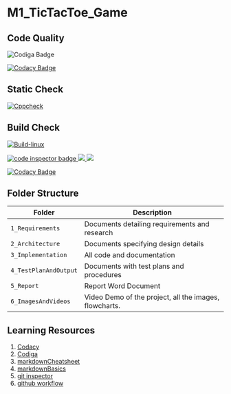 # M1_TicTacToe_Game

## Code Quality
![Codiga Badge](https://api.codiga.io/project/31068/score/svg)

[![Codacy Badge](https://app.codacy.com/project/badge/Grade/e0a37ae75b4842e7ac2e5fb42311c192)](https://www.codacy.com/gh/hrithik125/M1_TicTacToe_Game/dashboard?utm_source=github.com&amp;utm_medium=referral&amp;utm_content=hrithik125/M1_TicTacToe_Game&amp;utm_campaign=Badge_Grade)


## Static Check
[![Cppcheck](https://github.com/hrithik125/M1_TicTacToe_Game/actions/workflows/Static-check.yml/badge.svg)](https://github.com/hrithik125/M1_TicTacToe_Game/actions/workflows/Static-check.yml)


## Build Check

[![Build-linux](https://github.com/hrithik125/M1_TicTacToe_Game/actions/workflows/Build-linux.yml/badge.svg)](https://github.com/hrithik125/M1_TicTacToe_Game/actions/workflows/Build-linux.yml) 



<a href="https://frontend.code-inspector.com/public/user/github/chinnam-sowmya">
   <img src="https://code-inspector.com/public/badge/user/github/chinnam-sowmya?style=light" alt="code inspector badge" />
   <img  src="https://www.code-inspector.com/project/27776/score/svg" />
   <img src="https://www.code-inspector.com/project/27776/status/svg" />

</a>



[![Codacy Badge](https://app.codacy.com/project/badge/Grade/7244000ceab247a29b12f1a61dc0fee6)](https://www.codacy.com/gh/chinnam-sowmya/sowmya_stepin_Tic-tac-toe/dashboard?utm_source=github.com&amp;utm_medium=referral&amp;utm_content=chinnam-sowmya/sowmya_stepin_Tic-tac-toe&amp;utm_campaign=Badge_Grade)





## Folder Structure
Folder             | Description
-------------------| -----------------------------------------
`1_Requirements`   | Documents detailing requirements and research
`2_Architecture`         | Documents specifying design details
`3_Implementation` | All code and documentation
`4_TestPlanAndOutput`      | Documents with test plans and procedures
`5_Report` | Report Word Document
`6_ImagesAndVideos` | Video Demo of the project, all the images, flowcharts.
   
   


## Learning Resources
1. [Codacy](https://app.codacy.com/organizations)
2. [Codiga](https://www.codiga.io/)
3. [markdownCheatsheet](https://github.com/adam-p/markdown-here/wiki/Markdown-Cheatsheet)
4. [markdownBasics](https://guides.github.com/features/mastering-markdown/)
5. [git inspector](https://github.com/ejwa/gitinspector.git)
6. [github workflow](https://docs.github.com/en/actions/learn-github-action)


   
